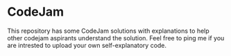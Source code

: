# CodeJam
This repository has some CodeJam solutions with explanations to help other codejam aspirants understand the solution.
Feel free to ping me if you are intrested to upload your own self-explanatory code.

